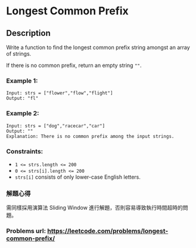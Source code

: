 # Longest Common Prefix
## Description
Write a function to find the longest common prefix string amongst an array of strings.

If there is no common prefix, return an empty string `""`.

### Example 1:
    Input: strs = ["flower","flow","flight"]
    Output: "fl"

### Example 2:
    Input: strs = ["dog","racecar","car"]
    Output: ""
    Explanation: There is no common prefix among the input strings.

### Constraints:
* `1 <= strs.length <= 200`
* `0 <= strs[i].length <= 200`
* `strs[i]` consists of only lower-case English letters.

### 解題心得
需同樣採用演算法 Sliding Window 進行解題，否則容易導致執行時間超時的問題。

### Problems url: https://leetcode.com/problems/longest-common-prefix/